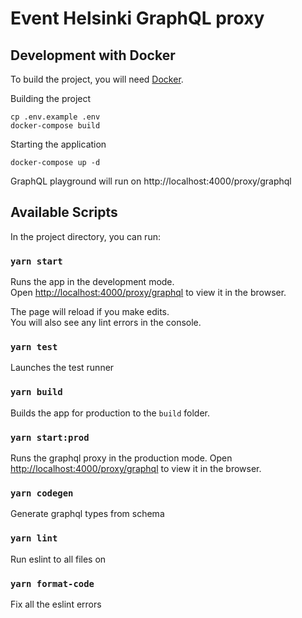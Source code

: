 # Event Helsinki GraphQL proxy

## Development with Docker

To build the project, you will need [Docker](https://www.docker.com/community-edition).

Building the project

    cp .env.example .env
    docker-compose build

Starting the application

    docker-compose up -d

GraphQL playground will run on http://localhost:4000/proxy/graphql

## Available Scripts

In the project directory, you can run:

### `yarn start`

Runs the app in the development mode.<br />
Open [http://localhost:4000/proxy/graphql](http://localhost:4000/proxy/graphql) to view it in the browser.

The page will reload if you make edits.<br />
You will also see any lint errors in the console.

### `yarn test`

Launches the test runner

### `yarn build`

Builds the app for production to the `build` folder.

### `yarn start:prod`

Runs the graphql proxy in the production mode. 
Open [http://localhost:4000/proxy/graphql](http://localhost:4000/proxy/graphql) to view it in the browser.

### `yarn codegen`
Generate graphql types from schema

### `yarn lint`

Run eslint to all files on

### `yarn format-code`

Fix all the eslint errors
